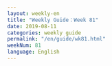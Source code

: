 ```yaml
---
layout: weekly-en
title: "Weekly Guide：Week 81"
date: 2019-08-11
categories: weekly guide
permalink: "/en/guide/wk81.html"
weekNum: 81
language: English
---
```

